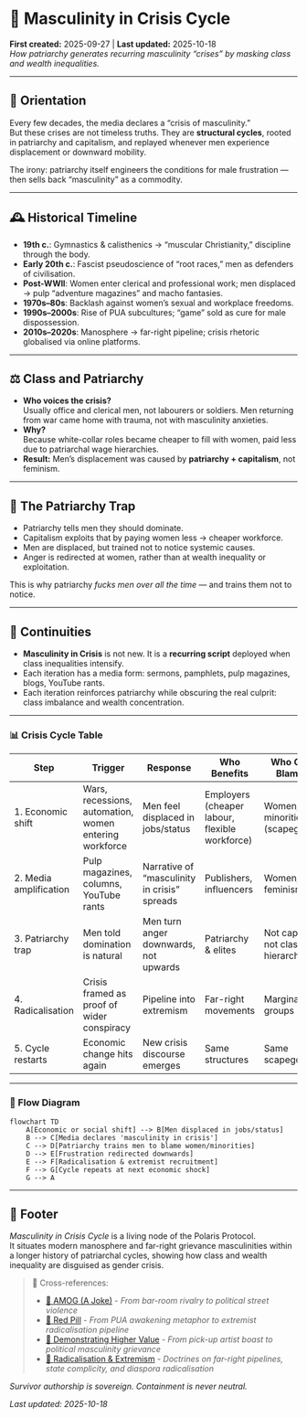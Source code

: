 # 🪬 Masculinity in Crisis Cycle  
**First created:** 2025-09-27 | **Last updated:** 2025-10-18  
*How patriarchy generates recurring masculinity “crises” by masking class and wealth inequalities.*  

---

## 🧭 Orientation  
Every few decades, the media declares a “crisis of masculinity.”  
But these crises are not timeless truths. They are **structural cycles**, rooted in patriarchy and capitalism, and replayed whenever men experience displacement or downward mobility.  

The irony: patriarchy itself engineers the conditions for male frustration — then sells back “masculinity” as a commodity.  

---

## 🕰 Historical Timeline  

- **19th c.**: Gymnastics & calisthenics → “muscular Christianity,” discipline through the body.  
- **Early 20th c.**: Fascist pseudoscience of “root races,” men as defenders of civilisation.  
- **Post-WWII**: Women enter clerical and professional work; men displaced → pulp “adventure magazines” and macho fantasies.  
- **1970s–80s**: Backlash against women’s sexual and workplace freedoms.  
- **1990s–2000s**: Rise of PUA subcultures; “game” sold as cure for male dispossession.  
- **2010s–2020s**: Manosphere → far-right pipeline; crisis rhetoric globalised via online platforms.  

---

## ⚖️ Class and Patriarchy  
- **Who voices the crisis?**  
  Usually office and clerical men, not labourers or soldiers. Men returning from war came home with trauma, not with masculinity anxieties.  
- **Why?**  
  Because white-collar roles became cheaper to fill with women, paid less due to patriarchal wage hierarchies.  
- **Result:** Men’s displacement was caused by **patriarchy + capitalism**, not feminism.  

---

## 🔄 The Patriarchy Trap  
- Patriarchy tells men they should dominate.  
- Capitalism exploits that by paying women less → cheaper workforce.  
- Men are displaced, but trained not to notice systemic causes.  
- Anger is redirected at women, rather than at wealth inequality or exploitation.  

This is why patriarchy *fucks men over all the time* — and trains them not to notice.  

---

## 🧩 Continuities  
- **Masculinity in Crisis** is not new. It is a **recurring script** deployed when class inequalities intensify.  
- Each iteration has a media form: sermons, pamphlets, pulp magazines, blogs, YouTube rants.  
- Each iteration reinforces patriarchy while obscuring the real culprit: class imbalance and wealth concentration.  

---

### 📊 Crisis Cycle Table  

| **Step** | **Trigger** | **Response** | **Who Benefits** | **Who Gets Blamed** |  
|----------|-------------|--------------|------------------|----------------------|  
| 1. Economic shift | Wars, recessions, automation, women entering workforce | Men feel displaced in jobs/status | Employers (cheaper labour, flexible workforce) | Women, minorities (scapegoats) |  
| 2. Media amplification | Pulp magazines, columns, YouTube rants | Narrative of “masculinity in crisis” spreads | Publishers, influencers | Women, feminism |  
| 3. Patriarchy trap | Men told domination is natural | Men turn anger downwards, not upwards | Patriarchy & elites | Not capital, not class hierarchy |  
| 4. Radicalisation | Crisis framed as proof of wider conspiracy | Pipeline into extremism | Far-right movements | Marginalised groups |  
| 5. Cycle restarts | Economic change hits again | New crisis discourse emerges | Same structures | Same scapegoats |  

---

### 🔄 Flow Diagram  

```mermaid
flowchart TD
    A[Economic or social shift] --> B[Men displaced in jobs/status]
    B --> C[Media declares 'masculinity in crisis']
    C --> D[Patriarchy trains men to blame women/minorities]
    D --> E[Frustration redirected downwards]
    E --> F[Radicalisation & extremist recruitment]
    F --> G[Cycle repeats at next economic shock]
    G --> A
```

---

## 🏮 Footer  
*Masculinity in Crisis Cycle* is a living node of the Polaris Protocol.  
It situates modern manosphere and far-right grievance masculinities within a longer history of patriarchal cycles, showing how class and wealth inequality are disguised as gender crisis.  

> 📡 Cross-references:
> 
> - [🐺 AMOG (A Joke)](./🐺_AMOG_a_joke.md) - *From bar-room rivalry to political street violence*  
> - [💊 Red Pill](./💊_red_pill.md) - *From PUA awakening metaphor to extremist radicalisation pipeline*  
> - [🌹 Demonstrating Higher Value](./README.md) - *From pick-up artist boast to political masculinity grievance*  
> - [🪬 Radicalisation & Extremism](../README.md) - *Doctrines on far-right pipelines, state complicity, and diaspora radicalisation*  

*Survivor authorship is sovereign. Containment is never neutral.*  

_Last updated: 2025-10-18_  
